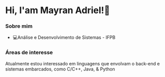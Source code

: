 # Hi, I'am Mayran Adriel!:wave:
### Sobre mim
* :computer:Análise e Desenvolvimento de Sistemas - IFPB
### Áreas de interesse 
Atualmente estou interessado em linguagens que envolvam o back-end e sistemas embarcados, como C/C++, Java, & Python
